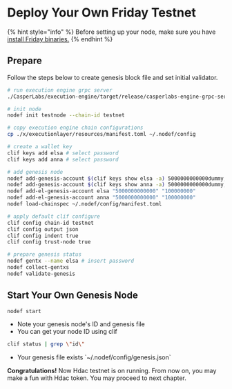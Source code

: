 # Deploy Your Own Friday Testnet

{% hint style="info" %}
Before setting up your node, make sure you have [install Friday binaries.](installation.md)
{% endhint %}

## Prepare

Follow the steps below to create genesis block file and set initial validator.

```bash
# run execution engine grpc server
./CasperLabs/execution-engine/target/release/casperlabs-engine-grpc-server $HOME/.casperlabs/.casper-node.sock

# init node
nodef init testnode --chain-id testnet

# copy execution engine chain configurations
cp ./x/executionlayer/resources/manifest.toml ~/.nodef/config

# create a wallet key
clif keys add elsa # select password
clif keys add anna # select password

# add genesis node
nodef add-genesis-account $(clif keys show elsa -a) 5000000000000dummy,100000000stake
nodef add-genesis-account $(clif keys show anna -a) 5000000000000dummy,100000000stake
nodef add-el-genesis-account elsa "5000000000000" "100000000"
nodef add-el-genesis-account anna "5000000000000" "100000000"
nodef load-chainspec ~/.nodef/config/manifest.toml

# apply default clif configure
clif config chain-id testnet
clif config output json
clif config indent true
clif config trust-node true

# prepare genesis status
nodef gentx --name elsa # insert password
nodef collect-gentxs
nodef validate-genesis
```

## Start Your Own Genesis Node

```bash
nodef start
```

* Note your genesis node's ID and genesis file
* You can get your node ID using clif

```bash
clif status | grep \"id\"
```

* Your genesis file exists \`~/.nodef/config/genesis.json\`

**Congratulations!** Now Hdac testnet is on running. From now on, you may make a fun with Hdac token. You may proceed to next chapter.

